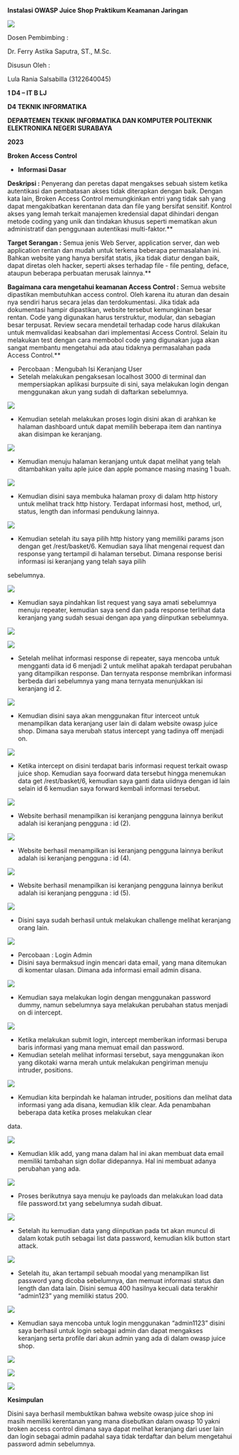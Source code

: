 ﻿**Instalasi OWASP Juice Shop  Praktikum Keamanan Jaringan** 

![](Aspose.Words.2a0d81ed-cbb2-4cb8-b008-a65fa4de523c.001.png)

Dosen Pembimbing :  

Dr. Ferry Astika Saputra, ST., M.Sc. 

Disusun Oleh : 

Lula Rania Salsabilla (3122640045) 

**1 D4 – IT B LJ** 

**D4 TEKNIK INFORMATIKA** 

**DEPARTEMEN TEKNIK INFORMATIKA DAN KOMPUTER POLITEKNIK ELEKTRONIKA NEGERI SURABAYA** 

**2023** 

**Broken Access Control** 

- **Informasi Dasar** 

**Deskripsi :** Penyerang dan peretas dapat mengakses sebuah sistem ketika autentikasi dan pembatasan akses tidak diterapkan dengan baik. Dengan kata lain, Broken Access Control memungkinkan entri yang tidak sah yang dapat mengakibatkan kerentanan data dan file yang bersifat sensitif. Kontrol akses yang lemah terkait manajemen kredensial dapat dihindari dengan metode coding yang unik dan tindakan khusus seperti mematikan akun administratif dan penggunaan autentikasi multi-faktor.** 

**Target Serangan :** Semua jenis Web Server, application server, dan web application rentan dan mudah untuk terkena beberapa permasalahan ini. Bahkan website yang hanya bersifat statis, jika tidak diatur dengan baik, dapat diretas oleh hacker, seperti akses terhadap file - file penting, deface, ataupun beberapa perbuatan merusak lainnya.**  

**Bagaimana  cara  mengetahui  keamanan  Access  Control  :**  Semua  website dipastikan membutuhkan access control. Oleh karena itu aturan dan desain nya sendiri harus secara jelas dan terdokumentasi. Jika tidak ada dokumentasi hampir dipastikan, website tersebut kemungkinan besar rentan. Code yang digunakan harus terstruktur, modular, dan sebagian besar terpusat. Review secara mendetail terhadap code harus dilakukan untuk memvalidasi keabsahan dari implementasi Access Control. Selain itu melakukan  test  dengan  cara  membobol  code  yang  digunakan  juga  akan  sangat membantu mengetahui ada atau tidaknya  permasalahan pada Access Control.** 

- Percobaan : Mengubah Isi Keranjang User 
- Setelah  melakukan  pengaksesan  localhost  3000  di  terminal  dan  mempersiapkan aplikasi burpsuite di sini, saya melakukan login dengan menggunakan akun yang sudah di daftarkan sebelumnya.  

![](Aspose.Words.2a0d81ed-cbb2-4cb8-b008-a65fa4de523c.002.jpeg)

- Kemudian setelah melakukan proses login disini akan di arahkan ke halaman dashboard untuk dapat memilih beberapa item dan nantinya akan disimpan ke keranjang. 

![](Aspose.Words.2a0d81ed-cbb2-4cb8-b008-a65fa4de523c.003.jpeg)

- Kemudian menuju halaman keranjang untuk dapat melihat yang telah ditambahkan yaitu aple juice dan apple pomance masing masing 1 buah. 

![](Aspose.Words.2a0d81ed-cbb2-4cb8-b008-a65fa4de523c.004.jpeg)

- Kemudian disini saya membuka halaman proxy di dalam http history untuk melihat track http history. Terdapat informasi host, method, url, status, length dan informasi pendukung lainnya. 

![](Aspose.Words.2a0d81ed-cbb2-4cb8-b008-a65fa4de523c.005.jpeg)

- Kemudian setelah itu saya pilih http history yang memiliki params json dengan get /rest/basket/6. Kemudian saya lihat mengenai request dan response yang tertampil di halaman tersebut. Dimana response berisi informasi isi keranjang yang telah saya pilih 

sebelumnya.

![](Aspose.Words.2a0d81ed-cbb2-4cb8-b008-a65fa4de523c.006.jpeg)

- Kemudian saya pindahkan list request yang saya amati sebelumnya menuju repeater, kemudian saya send dan pada response terlihat data keranjang yang sudah sesuai dengan apa yang diinputkan sebelumnya. 

![](Aspose.Words.2a0d81ed-cbb2-4cb8-b008-a65fa4de523c.007.jpeg)

![](Aspose.Words.2a0d81ed-cbb2-4cb8-b008-a65fa4de523c.008.jpeg)

- Setelah melihat informasi response di repeater, saya mencoba untuk mengganti data id 6 menjadi 2 untuk melihat apakah terdapat perubahan yang ditampilkan response. Dan ternyata response membrikan informasi berbeda dari sebelumnya yang mana ternyata menunjukkan isi keranjang id 2. 

![](Aspose.Words.2a0d81ed-cbb2-4cb8-b008-a65fa4de523c.009.jpeg)

- Kemudian disini saya akan menggunakan fitur interceot untuk menampilkan data keranjang user lain di dalam website owasp juice shop. Dimana saya merubah status intercept yang tadinya off menjadi on. 

![](Aspose.Words.2a0d81ed-cbb2-4cb8-b008-a65fa4de523c.010.jpeg)

- Ketika intercept on disini terdapat baris informasi request terkait owasp juice shop. Kemudian saya foorward data tersebut hingga menemukan data get /rest/basket/6, kemudian saya ganti data uiidnya dengan id lain selain id 6 kemudian saya forward kembali informasi tersebut. 

![](Aspose.Words.2a0d81ed-cbb2-4cb8-b008-a65fa4de523c.011.jpeg)

- Website  berhasil  menampilkan  isi  keranjang  pengguna  lainnya  berikut  adalah  isi keranjang pengguna : id  (2). 

![](Aspose.Words.2a0d81ed-cbb2-4cb8-b008-a65fa4de523c.012.jpeg)

- Website  berhasil  menampilkan  isi  keranjang  pengguna  lainnya  berikut  adalah  isi keranjang pengguna : id  (4). 

![](Aspose.Words.2a0d81ed-cbb2-4cb8-b008-a65fa4de523c.013.jpeg)

- Website  berhasil  menampilkan  isi  keranjang  pengguna  lainnya  berikut  adalah  isi keranjang pengguna : id  (5). 

![](Aspose.Words.2a0d81ed-cbb2-4cb8-b008-a65fa4de523c.014.jpeg)

- Disini saya sudah berhasil untuk melakukan challenge melihat keranjang orang lain.

![](Aspose.Words.2a0d81ed-cbb2-4cb8-b008-a65fa4de523c.015.jpeg)

- Percobaan : Login Admin 
- Disini saya bermaksud ingin mencari data email, yang mana ditemukan di komentar ulasan. Dimana ada informasi email admin disana. 

![](Aspose.Words.2a0d81ed-cbb2-4cb8-b008-a65fa4de523c.016.jpeg)

- Kemudian saya melakukan login dengan menggunakan password dummy, namun sebelumnya saya  melakukan  perubahan  status  menjadi  on  di  intercept.

![](Aspose.Words.2a0d81ed-cbb2-4cb8-b008-a65fa4de523c.017.jpeg)

- Ketika melakukan submit login, intercept memberikan informasi berupa baris informasi yang mana memuat email dan password. 
- Kemudian setelah melihat informasi tersebut, saya menggunakan ikon yang dikotaki warna merah untuk melakukan pengiriman menuju intruder, positions. 

![](Aspose.Words.2a0d81ed-cbb2-4cb8-b008-a65fa4de523c.018.png)

- Kemudian kita berpindah ke halaman intruder, positions dan melihat data informasi yang ada disana, kemudian klik clear. Ada penambahan beberapa data ketika proses melakukan clear 

data.

![](Aspose.Words.2a0d81ed-cbb2-4cb8-b008-a65fa4de523c.019.jpeg)

- Kemudian klik add, yang mana dalam hal ini akan membuat data email memiliki tambahan sign dollar didepannya. Hal ini membuat adanya perubahan yang ada. 

![](Aspose.Words.2a0d81ed-cbb2-4cb8-b008-a65fa4de523c.020.jpeg)

- Proses berikutnya saya menuju ke payloads dan melakukan load data file password.txt yang sebelumnya sudah dibuat. 

![](Aspose.Words.2a0d81ed-cbb2-4cb8-b008-a65fa4de523c.021.jpeg)

- Setelah itu kemudian data yang diinputkan pada txt akan muncul di dalam kotak putih sebagai list data password, kemudian klik button start attack. 

![](Aspose.Words.2a0d81ed-cbb2-4cb8-b008-a65fa4de523c.022.jpeg)

- Setelah  itu,  akan  tertampil  sebuah  moodal  yang  menampilkan  list  password  yang  dicoba sebelumnya,  dan memuat informasi status dan length dan data lain. Disini semua 400 hasilnya kecuali data terakhir “admin123” yang memiliki status 200. 

![](Aspose.Words.2a0d81ed-cbb2-4cb8-b008-a65fa4de523c.023.jpeg)

- Kemudian saya mencoba untuk login menggunakan “admin1123” disini saya berhasil untuk login sebagai admin dan dapat mengakses keranjang serta profile dari akun admin yang ada di dalam owasp juice shop. 

![](Aspose.Words.2a0d81ed-cbb2-4cb8-b008-a65fa4de523c.024.jpeg)

![](Aspose.Words.2a0d81ed-cbb2-4cb8-b008-a65fa4de523c.025.jpeg)

![](Aspose.Words.2a0d81ed-cbb2-4cb8-b008-a65fa4de523c.026.jpeg)

**Kesimpulan**  

Disini saya berhasil membuktikan bahwa website owasp juice shop ini masih memiliki kerentanan yang mana disebutkan dalam owasp 10 yakni broken access control dimana saya dapat melihat keranjang dari user lain dan login sebagai admin padahal saya tidak terdaftar dan belum mengetahui password admin sebelumnya. 
